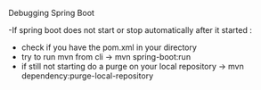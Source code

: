 Debugging Spring Boot

-If spring boot does not start or stop automatically after it started : 
- check if you have the pom.xml in your directory
- try to run mvn from cli -> mvn spring-boot:run
- if still not starting do a purge on your local repository -> mvn dependency:purge-local-repository